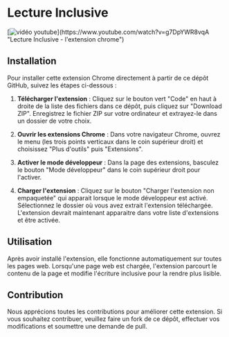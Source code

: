 # Lecture Inclusive

[![vidéo youtube]([http://img.youtube.com/vi/g7DpYWR8vqA/0.jpg](https://i3.ytimg.com/vi/e41NqOt_shc/maxresdefault.jpg))](https://www.youtube.com/watch?v=g7DpYWR8vqA "Lecture Inclusive - l'extension chrome")

## Installation

Pour installer cette extension Chrome directement à partir de ce dépôt GitHub, suivez les étapes ci-dessous :

1. **Télécharger l'extension** : Cliquez sur le bouton vert "Code" en haut à droite de la liste des fichiers dans ce dépôt, puis cliquez sur "Download ZIP". Enregistrez le fichier ZIP sur votre ordinateur et extrayez-le dans un dossier de votre choix.

2. **Ouvrir les extensions Chrome** : Dans votre navigateur Chrome, ouvrez le menu (les trois points verticaux dans le coin supérieur droit) et choisissez "Plus d'outils" puis "Extensions".

3. **Activer le mode développeur** : Dans la page des extensions, basculez le bouton "Mode développeur" dans le coin supérieur droit pour l'activer.

4. **Charger l'extension** : Cliquez sur le bouton "Charger l'extension non empaquetée" qui apparait lorsque le mode développeur est activé. Sélectionnez le dossier où vous avez extrait l'extension téléchargée. L'extension devrait maintenant apparaitre dans votre liste d'extensions et être activée.

## Utilisation

Après avoir installé l'extension, elle fonctionne automatiquement sur toutes les pages web. Lorsqu'une page web est chargée, l'extension parcourt le contenu de la page et modifie l'écriture inclusive pour la rendre plus lisible.

## Contribution

Nous apprécions toutes les contributions pour améliorer cette extension. Si vous souhaitez contribuer, veuillez faire un fork de ce dépôt, effectuer vos modifications et soumettre une demande de pull.
